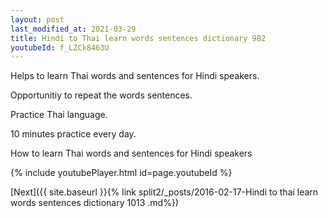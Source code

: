 ```yaml
---
layout: post
last_modified_at: 2021-03-29
title: Hindi to Thai learn words sentences dictionary 982 
youtubeId: f_LZCk8463U
---
```

 
 
Helps to learn Thai words and sentences for Hindi speakers.

Opportunitiy to repeat the words sentences. 

Practice Thai language. 
 
10 minutes practice every day. 
 
How to learn Thai words and sentences for Hindi speakers 
 
{% include youtubePlayer.html id=page.youtubeId %}
 
 
[Next]({{ site.baseurl }}{% link  split2/_posts/2016-02-17-Hindi to thai learn words sentences dictionary 1013 .md%})
 
